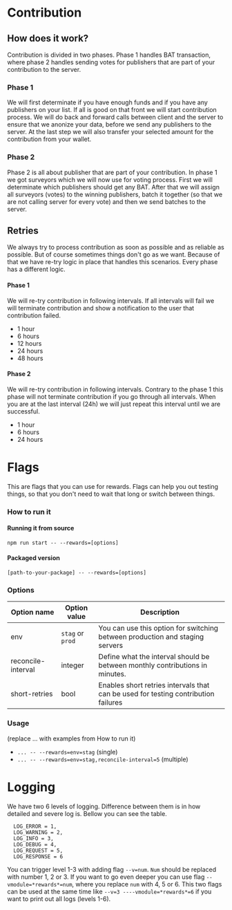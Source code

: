 # Contribution

## How does it work?
Contribution is divided in two phases. Phase 1 handles BAT transaction, where phase 2 handles sending votes for publishers that are part of your contribution to the server.

### Phase 1
We will first determinate if you have enough funds and if you have any publishers on your list. If all is good on that front we will start contribution process. We will do back and forward calls between client and the server to ensure that we anonize your data, before we send any publishers to the server. At the last step we will also transfer your selected amount for the contribution from your wallet.

### Phase 2
Phase 2 is all about publisher that are part of your contribution. In phase 1 we got surveyors which we will now use for voting process. First we will determinate which publishers should get any BAT. After that we will assign all surveyors (votes) to the winning publishers, batch it together (so that we are not calling server for every vote) and then we send batches to the server.


## Retries
We always try to process contribution as soon as possible and as reliable as possible. But of course sometimes things don't go as we want. Because of that we have re-try logic in place that handles this scenarios. Every phase has a different logic.

#### Phase 1
We will re-try contribution in following intervals. If all intervals will fail we will terminate contribution and show a notification to the user that contribution failed.
* 1 hour
* 6 hours
* 12 hours
* 24 hours
* 48 hours

#### Phase 2
We will re-try contribution in following intervals. Contrary to the phase 1 this phase will not terminate contribution if you go through all intervals. When you are at the last interval (24h) we will just repeat this interval until we are successful.
* 1 hour
* 6 hours
* 24 hours


# Flags
This are flags that you can use for rewards. Flags can help you out testing things, so that you don't need to wait that long or switch between things.

### How to run it

#### Running it from source
`npm run start -- --rewards=[options]`

#### Packaged version
`[path-to-your-package] -- --rewards=[options]`

### Options
Option name | Option value | Description
------------ | ------------- | -------------
env | `stag` or `prod` | You can use this option for switching between production and staging servers
reconcile-interval |integer | Define what the interval should be between monthly contributions in minutes.
short-retries | bool | Enables short retries intervals that can be used for testing contribution failures 

### Usage
(replace ... with examples from How to run it)

* `... -- --rewards=env=stag` (single)
* `... -- --rewards=env=stag,reconcile-interval=5` (multiple)

# Logging
We have two 6 levels of logging. Difference between them is in how detailed and severe log is. Bellow you can see the table.

```
  LOG_ERROR = 1,
  LOG_WARNING = 2,
  LOG_INFO = 3,
  LOG_DEBUG = 4,
  LOG_REQUEST = 5,
  LOG_RESPONSE = 6
```

You can trigger level 1-3 with adding flag `--v=num`. `Num` should be replaced with number 1, 2 or 3. If you want to go even deeper you can use flag `--vmodule=*rewards*=num`, where you replace `num` with 4, 5 or 6. This two flags can be used at the same time like `--v=3 ----vmodule=*rewards*=6` if you want to print out all logs (levels 1-6).
